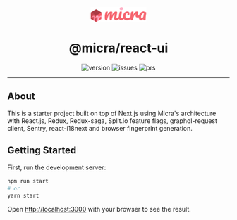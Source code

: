 <div align="center">
  <img src="https://raw.githubusercontent.com/micrajs/jsos/latest/.config/assets/logo.png" width="25%" />
</div>

<h1 align="center">@micra/react-ui</h1>

<p align="center">
  <img alt="version" src="https://img.shields.io/npm/v/@micra/react-ui.svg">
  <img alt="issues" src="https://img.shields.io/github/issues/micrajs/react-ui.svg">
  <img alt="prs" src="https://img.shields.io/github/issues-pr/micrajs/react-ui.svg">
</p>

<hr />

## About

This is a starter project built on top of Next.js using Micra's architecture with React.js, Redux, Redux-saga, Split.io feature flags, graphql-request client, Sentry, react-i18next and browser fingerprint generation.

## Getting Started

First, run the development server:

```bash
npm run start
# or
yarn start
```

Open [http://localhost:3000](http://localhost:3000) with your browser to see the result.
